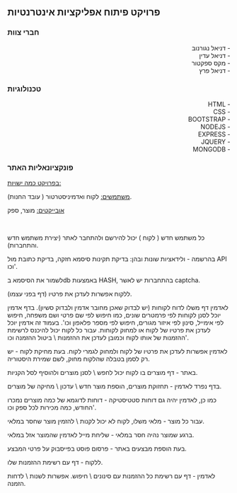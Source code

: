 ## פרויקט פיתוח אפליקציות אינטרנטיות

### חברי צוות

<div dir="rtl">
- דניאל נגורנוב<br />
- דניאל עדין<br />
- מקס ספקטור<br />
- דניאל פרץ<br />
</div>

### טכנולוגיות

<div dir="rtl">
- HTML<br />
- CSS<br />
- BOOTSTRAP<br />
- NODEJS<br />
- EXPRESS<br />
- JQUERY<br />
- MONGODB<br />
</div>

### פונקציונאליות האתר

<ins>בפרויקט כמה ישויות: </ins>

<ins>משתמשים:</ins> לקוח ואדמיניסטרטור ( עובד החנות).

<ins>אובייקטים:</ins> מוצר, ספק

<br />

כל משתמש חדש ( לקוח ) יכול להירשם ולהתחבר לאתר (יצירת משתמש חדש והתחברות).

בהרשמה - ולידאציות שונות ובהן: בדיקת תקינות סיסמא חזקה, בדיקת כתובת מול API וכו'.

לשמור את הסיסמא בdb באמצעות HASH, בהתחברות יש לאשר captcha.

ללקוח אפשרות לעדכן את פרטיו (דף בפני עצמו).

לאדמין דף משלו לדוח לקוחות (יש לבדוק שאכן מחובר אדמין ולבדוק סשיון). בדף אדמין יוכל לסנן לקוחות לפי פרמטרים שונים, כמו חיפוש לפי שם פרטי ושם משפחה, חיפוש לפי אימייל, סינון לפי איזור מגורים, חיפוש לפי מספר פלאפון וכו'. בעמוד זה אדמין יוכל לעדכן את פרטיו של לקוח או למחוק לקוחות. עבור כל לקוח יכול להיכנס לרשימת ההזמנות של אותו לקוח וכמובן לעדכן את ההזמנות \ ביטול ההזמנה וכו'.

לאדמין אפשרות לעדכן את פרטיו של לקוח ולמחוק לגמרי לקוח. בעת מחיקת לקוח - יש רק לסמן בטבלה שהלקוח מחוק, לשם שמירת היסטוריה.

באתר - דף מוצרים בו לקוח יכול לחפש \ לסנן מוצרים ולהוסיף לסל הקניות.

בדף נפרד לאדמין - תחזוקת מוצרים, הוספת מוצר חדש \ עדכון \ מחיקה של מוצרים.

כמו כן, לאדמין יהיה גם דוחות סטטיסטיקה - דוחות לדוגמא של כמה מוצרים נמכרו החודש, כמה מכירות לכל ספק וכו'.

עבור כל מוצר - מלאי משלו, לקוח לא יכול לקנות \ להזמין מוצר שחסר במלאי.

ברגע שמוצר נהיה חסר במלאי - שליחת מייל לאדמין שהמוצר אזל במלאי.

בעת הוספת מבצעים באתר - פרסום פוסט בפייסבוק על פרטי המבצע.

ללקוח - דף עם רשימת ההזמנות שלו.

לאדמין - דף עם רשימת כל ההזמנות עם סינונים \ חיפוש. אפשרות לשנות \ לדחות הזמנה.
